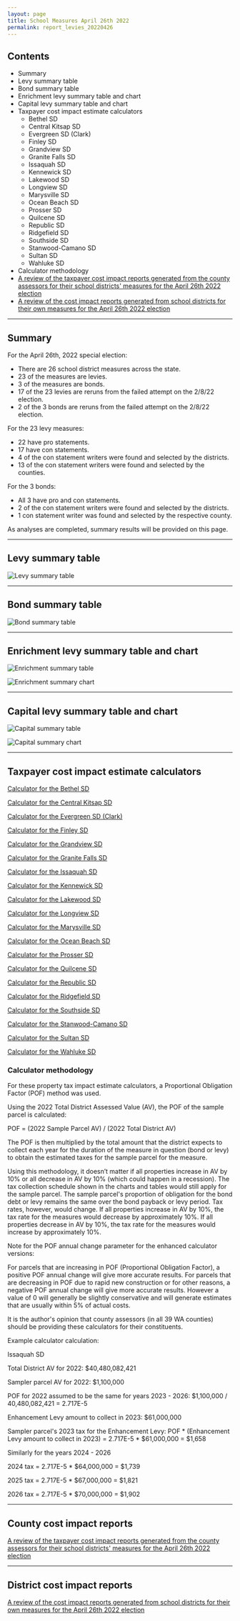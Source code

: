 ```yaml
---
layout: page
title: School Measures April 26th 2022
permalink: report_levies_20220426
---
```



## Contents
- Summary
- Levy summary table
- Bond summary table
- Enrichment levy summary table and chart
- Capital levy summary table and chart
- Taxpayer cost impact estimate calculators
  - Bethel SD
  - Central Kitsap SD
  - Evergreen SD (Clark)
  - Finley SD
  - Grandview SD
  - Granite Falls SD
  - Issaquah SD
  - Kennewick SD
  - Lakewood SD
  - Longview SD
  - Marysville SD
  - Ocean Beach SD
  - Prosser SD
  - Quilcene SD
  - Republic SD
  - Ridgefield SD
  - Southside SD
  - Stanwood-Camano SD
  - Sultan SD
  - Wahluke SD
- Calculator methodology
- [A review of the taxpayer cost impact reports generated from the county assessors for their school districts' measures for the April 26th 2022 election](report_counties_cost_analyses)
- [A review of the cost impact reports generated from school districts for their own measures for the April 26th 2022 election](report_districts_cost_analyses)

___

## Summary

For the April 26th, 2022 special election:
- There are 26 school district measures across the state.
- 23 of the measures are levies.
- 3 of the measures are bonds.
- 17 of the 23 levies are reruns from the failed attempt on the 2/8/22 election.
- 2 of the 3 bonds are reruns from the failed attempt on the 2/8/22 election.

For the 23 levy measures:
- 22 have pro statements.
- 17 have con statements.
- 4 of the con statement writers were found and selected by the districts.
- 13 of the con statement writers were found and selected by the counties.

For the 3 bonds:
- All 3 have pro and con statements.
- 2 of the con statement writers were found and selected by the districts.
- 1 con statement writer was found and selected by the respective county.


As analyses are completed, summary results will be provided on this page.

___

## Levy summary table

![Levy summary table](pagesManual/LeviesReport/20220426/LevyTable.png "Levy summary table")

___

## Bond summary table

![Bond summary table](pagesManual/LeviesReport/20220426/BondTable.png "Bond summary table")

___

## Enrichment levy summary table and chart

![Enrichment summary table](pagesManual/LeviesReport/20220426/EnrichmentLeviesSummaryTable.png "Enrichment summary table")

![Enrichment summary chart](pagesManual/LeviesReport/20220426/EnrichmentLeviesSummaryChart.png "Enrichment summary chart")

___

## Capital levy summary table and chart

![Capital summary table](pagesManual/LeviesReport/20220426/CapitalLeviesSummaryTable.png "Capital summary table")

![Capital summary chart](pagesManual/LeviesReport/20220426/CapitalLeviesSummaryChart.png "Capital summary chart")

___

## Taxpayer cost impact estimate calculators

[Calculator for the Bethel SD](calculator_bethel_enhanced)

[Calculator for the Central Kitsap SD](calculator_central_kitsap_enhanced)

[Calculator for the Evergreen SD (Clark)](calculator_evergreen_enhanced)

[Calculator for the Finley SD](calculator_finley_enhanced)

[Calculator for the Grandview SD](calculator_grandview_enhanced)

[Calculator for the Granite Falls SD](calculator_granite_falls_enhanced)

[Calculator for the Issaquah SD](calculator_issaquah_enhanced)

[Calculator for the Kennewick SD](calculator_kennewick_enhanced)

[Calculator for the Lakewood SD](calculator_lakewood_enhanced)

[Calculator for the Longview SD](calculator_longview_enhanced)

[Calculator for the Marysville SD](calculator_marysville_enhanced)

[Calculator for the Ocean Beach SD](calculator_ocean_beach_enhanced)

[Calculator for the Prosser SD](calculator_prosser_enhanced)

[Calculator for the Quilcene SD](calculator_quilcene_enhanced)

[Calculator for the Republic SD](calculator_republic_enhanced)

[Calculator for the Ridgefield SD](calculator_ridgefield_enhanced)

[Calculator for the Southside SD](calculator_southside_enhanced)

[Calculator for the Stanwood-Camano SD](calculator_stanwood-camano_enhanced)

[Calculator for the Sultan SD](calculator_sultan_enhanced)

[Calculator for the Wahluke SD](calculator_wahluke_enhanced)

### Calculator methodology

For these property tax impact estimate calculators, a Proportional Obligation Factor (POF) method was used.

Using the 2022 Total District Assessed Value (AV), the POF of the sample parcel is calculated:

POF = (2022 Sample Parcel AV) / (2022 Total District AV)

The POF is then multiplied by the total amount that the district expects to collect each year for the duration of the measure in question (bond or levy) 
to obtain the estimated taxes for the sample parcel for the measure.

Using this methodology, it doesn’t matter if all properties increase in AV by 10% or all decrease in AV by 10% (which could happen in a recession). 
The tax collection schedule shown in the charts and tables would still apply for the sample parcel. The sample parcel's proportion of obligation for the bond debt 
or levy remains the same over the bond payback or levy period. Tax rates, however, would change. If all properties increase in AV by 10%, the tax rate for the measures would 
decrease by approximately 10%. If all properties decrease in AV by 10%, the tax rate for the measures would increase by approximately 10%.

Note for the POF annual change parameter for the enhanced calculator versions:

For parcels that are increasing in POF (Proportional Obligation Factor), a positive POF annual change will give more accurate results. 
For parcels that are decreasing in POF due to rapid new construction or for other reasons, a negative POF annual change will give more accurate results. 
However a value of 0 will generally be slightly conservative and will generate estimates that are usually within 5% of actual costs. 

It is the author's opinion that county assessors (in all 39 WA counties) should be providing these calculators for their constituents. 

Example calculator calculation:

Issaquah SD

Total District AV for 2022: $40,480,082,421

Sampler parcel AV for 2022: $1,100,000

POF for 2022 assumed to be the same for years 2023 - 2026: $1,100,000 / 40,480,082,421 = 2.717E-5

Enhancement Levy amount to collect in 2023: $61,000,000

Sampler parcel's 2023 tax for the Enhancement Levy: POF * (Enhancement Levy amount to collect in 2023) = 2.717E-5 * $61,000,000 = $1,658

Similarly for the years 2024 - 2026

2024 tax = 2.717E-5 * $64,000,000 = $1,739

2025 tax = 2.717E-5 * $67,000,000 = $1,821

2026 tax = 2.717E-5 * $70,000,000 = $1,902


___

## County cost impact reports

[A review of the taxpayer cost impact reports generated from the county assessors for their school districts' measures for the April 26th 2022 election](report_counties_cost_analyses)

___

## District cost impact reports

[A review of the cost impact reports generated from school districts for their own measures for the April 26th 2022 election](report_districts_cost_analyses)
